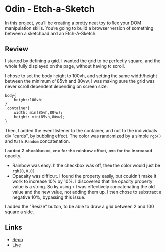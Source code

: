 # Odin - Etch-a-Sketch

In this project, you’ll be creating a pretty neat toy to flex your DOM manipulation skills. You’re going to build a browser version of something between a sketchpad and an Etch-A-Sketch.

## Review

I started by defining a grid. I wanted the grid to be perfectly square, and  the whole <body> fully displayed on the page, without having to scroll.

I chose to set the body height to 100vh, and setting the same width/height between the minimum of 85vh and 80vw, I was making sure the grid was never scroll dependent depending on screen size.
```
body{
    height:100vh;
}
.container{
    width: min(85vh,80vw);
    height: min(85vh,80vw);
}
```

Then, I added the event listener to the container, and not to the individuals div "cards", by bubbling effect. The color was randomized by a simple `rgb()` and `Math.Random` concatenation. 

I added 2 checkboxes, one for the rainbow effect, one for the increased opacity.
- Rainbow was easy. If the checkbox was off, then the color would just be `rgb(0,0,0)`
- Opacaity was difficult. I found the property easily, but couldn't make it work to increase 10% by 10%. I discovered that the opacity property value is a string. So by using `+` I was effectively concatenating the old value and the new value, not adding them up. I then chose to substract a negative 10%, bypassing this issue.

I added the "Resize" button, to be able to draw a grid between 2 and 100 square a side.

## Links

- [Repo](https://github.com/RagingD0nkey/odin-etchasketch)
- [Live](https://ragingd0nkey.github.io/odin-etchasketch/)